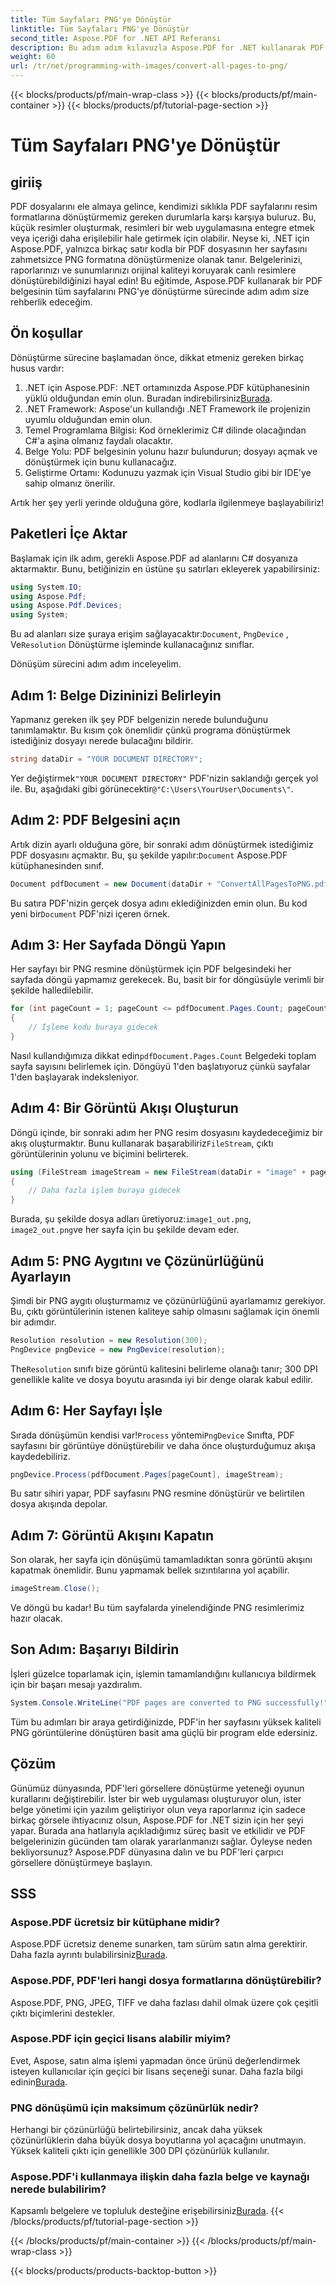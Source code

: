 ```yaml
---
title: Tüm Sayfaları PNG'ye Dönüştür
linktitle: Tüm Sayfaları PNG'ye Dönüştür
second_title: Aspose.PDF for .NET API Referansı
description: Bu adım adım kılavuzla Aspose.PDF for .NET kullanarak PDF sayfalarını PNG'ye nasıl dönüştüreceğinizi öğrenin. Geliştiriciler ve meraklılar için mükemmel.
weight: 60
url: /tr/net/programming-with-images/convert-all-pages-to-png/
---
```


{{< blocks/products/pf/main-wrap-class >}}
{{< blocks/products/pf/main-container >}}
{{< blocks/products/pf/tutorial-page-section >}}

# Tüm Sayfaları PNG'ye Dönüştür

## giriiş

PDF dosyalarını ele almaya gelince, kendimizi sıklıkla PDF sayfalarını resim formatlarına dönüştürmemiz gereken durumlarla karşı karşıya buluruz. Bu, küçük resimler oluşturmak, resimleri bir web uygulamasına entegre etmek veya içeriği daha erişilebilir hale getirmek için olabilir. Neyse ki, .NET için Aspose.PDF, yalnızca birkaç satır kodla bir PDF dosyasının her sayfasını zahmetsizce PNG formatına dönüştürmenize olanak tanır. Belgelerinizi, raporlarınızı ve sunumlarınızı orijinal kaliteyi koruyarak canlı resimlere dönüştürebildiğinizi hayal edin! Bu eğitimde, Aspose.PDF kullanarak bir PDF belgesinin tüm sayfalarını PNG'ye dönüştürme sürecinde adım adım size rehberlik edeceğim. 

## Ön koşullar

Dönüştürme sürecine başlamadan önce, dikkat etmeniz gereken birkaç husus vardır:

1. .NET için Aspose.PDF: .NET ortamınızda Aspose.PDF kütüphanesinin yüklü olduğundan emin olun. Buradan indirebilirsiniz[Burada](https://releases.aspose.com/pdf/net/).
2. .NET Framework: Aspose'un kullandığı .NET Framework ile projenizin uyumlu olduğundan emin olun.
3. Temel Programlama Bilgisi: Kod örneklerimiz C# dilinde olacağından C#'a aşina olmanız faydalı olacaktır.
4. Belge Yolu: PDF belgesinin yolunu hazır bulundurun; dosyayı açmak ve dönüştürmek için bunu kullanacağız.
5. Geliştirme Ortamı: Kodunuzu yazmak için Visual Studio gibi bir IDE'ye sahip olmanız önerilir. 

Artık her şey yerli yerinde olduğuna göre, kodlarla ilgilenmeye başlayabiliriz!

## Paketleri İçe Aktar

Başlamak için ilk adım, gerekli Aspose.PDF ad alanlarını C# dosyanıza aktarmaktır. Bunu, betiğinizin en üstüne şu satırları ekleyerek yapabilirsiniz:

```csharp
using System.IO;
using Aspose.Pdf;
using Aspose.Pdf.Devices;
using System;
```

 Bu ad alanları size şuraya erişim sağlayacaktır:`Document`, `PngDevice` , Ve`Resolution` Dönüştürme işleminde kullanacağınız sınıflar.

Dönüşüm sürecini adım adım inceleyelim.

## Adım 1: Belge Dizininizi Belirleyin

Yapmanız gereken ilk şey PDF belgenizin nerede bulunduğunu tanımlamaktır. Bu kısım çok önemlidir çünkü programa dönüştürmek istediğiniz dosyayı nerede bulacağını bildirir.

```csharp
string dataDir = "YOUR DOCUMENT DIRECTORY";
```

 Yer değiştirmek`"YOUR DOCUMENT DIRECTORY"` PDF'nizin saklandığı gerçek yol ile. Bu, aşağıdaki gibi görünecektir`@"C:\Users\YourUser\Documents\"`.

## Adım 2: PDF Belgesini açın

 Artık dizin ayarlı olduğuna göre, bir sonraki adım dönüştürmek istediğimiz PDF dosyasını açmaktır. Bu, şu şekilde yapılır:`Document` Aspose.PDF kütüphanesinden sınıf.

```csharp
Document pdfDocument = new Document(dataDir + "ConvertAllPagesToPNG.pdf");
```

 Bu satıra PDF'nizin gerçek dosya adını eklediğinizden emin olun. Bu kod yeni bir`Document` PDF'nizi içeren örnek.

## Adım 3: Her Sayfada Döngü Yapın

Her sayfayı bir PNG resmine dönüştürmek için PDF belgesindeki her sayfada döngü yapmamız gerekecek. Bu, basit bir for döngüsüyle verimli bir şekilde halledilebilir.

```csharp
for (int pageCount = 1; pageCount <= pdfDocument.Pages.Count; pageCount++)
{
    // İşleme kodu buraya gidecek
}
```

 Nasıl kullandığımıza dikkat edin`pdfDocument.Pages.Count` Belgedeki toplam sayfa sayısını belirlemek için. Döngüyü 1'den başlatıyoruz çünkü sayfalar 1'den başlayarak indeksleniyor.

## Adım 4: Bir Görüntü Akışı Oluşturun

Döngü içinde, bir sonraki adım her PNG resim dosyasını kaydedeceğimiz bir akış oluşturmaktır. Bunu kullanarak başarabiliriz`FileStream`, çıktı görüntülerinin yolunu ve biçimini belirterek.

```csharp
using (FileStream imageStream = new FileStream(dataDir + "image" + pageCount + "_out.png", FileMode.Create))
{
    // Daha fazla işlem buraya gidecek
}
```

 Burada, şu şekilde dosya adları üretiyoruz:`image1_out.png`, `image2_out.png`ve her sayfa için bu şekilde devam eder.

## Adım 5: PNG Aygıtını ve Çözünürlüğünü Ayarlayın

Şimdi bir PNG aygıtı oluşturmamız ve çözünürlüğünü ayarlamamız gerekiyor. Bu, çıktı görüntülerinin istenen kaliteye sahip olmasını sağlamak için önemli bir adımdır.

```csharp
Resolution resolution = new Resolution(300);
PngDevice pngDevice = new PngDevice(resolution);
```

 The`Resolution` sınıfı bize görüntü kalitesini belirleme olanağı tanır; 300 DPI genellikle kalite ve dosya boyutu arasında iyi bir denge olarak kabul edilir.

## Adım 6: Her Sayfayı İşle

 Sırada dönüşümün kendisi var!`Process` yöntemi`PngDevice` Sınıfta, PDF sayfasını bir görüntüye dönüştürebilir ve daha önce oluşturduğumuz akışa kaydedebiliriz.

```csharp
pngDevice.Process(pdfDocument.Pages[pageCount], imageStream);
```

Bu satır sihiri yapar, PDF sayfasını PNG resmine dönüştürür ve belirtilen dosya akışında depolar.

## Adım 7: Görüntü Akışını Kapatın

Son olarak, her sayfa için dönüşümü tamamladıktan sonra görüntü akışını kapatmak önemlidir. Bunu yapmamak bellek sızıntılarına yol açabilir.

```csharp
imageStream.Close();
```

Ve döngü bu kadar! Bu tüm sayfalarda yinelendiğinde PNG resimlerimiz hazır olacak.

## Son Adım: Başarıyı Bildirin

İşleri güzelce toparlamak için, işlemin tamamlandığını kullanıcıya bildirmek için bir başarı mesajı yazdıralım.

```csharp
System.Console.WriteLine("PDF pages are converted to PNG successfully!");
```

Tüm bu adımları bir araya getirdiğinizde, PDF'in her sayfasını yüksek kaliteli PNG görüntülerine dönüştüren basit ama güçlü bir program elde edersiniz.

## Çözüm

Günümüz dünyasında, PDF'leri görsellere dönüştürme yeteneği oyunun kurallarını değiştirebilir. İster bir web uygulaması oluşturuyor olun, ister belge yönetimi için yazılım geliştiriyor olun veya raporlarınız için sadece birkaç görsele ihtiyacınız olsun, Aspose.PDF for .NET sizin için her şeyi yapar. Burada ana hatlarıyla açıkladığımız süreç basit ve etkilidir ve PDF belgelerinizin gücünden tam olarak yararlanmanızı sağlar. Öyleyse neden bekliyorsunuz? Aspose.PDF dünyasına dalın ve bu PDF'leri çarpıcı görsellere dönüştürmeye başlayın.

## SSS

### Aspose.PDF ücretsiz bir kütüphane midir?
 Aspose.PDF ücretsiz deneme sunarken, tam sürüm satın alma gerektirir. Daha fazla ayrıntı bulabilirsiniz[Burada](https://purchase.aspose.com/buy).

### Aspose.PDF, PDF'leri hangi dosya formatlarına dönüştürebilir?
Aspose.PDF, PNG, JPEG, TIFF ve daha fazlası dahil olmak üzere çok çeşitli çıktı biçimlerini destekler.

### Aspose.PDF için geçici lisans alabilir miyim?
 Evet, Aspose, satın alma işlemi yapmadan önce ürünü değerlendirmek isteyen kullanıcılar için geçici bir lisans seçeneği sunar. Daha fazla bilgi edinin[Burada](https://purchase.aspose.com/temporary-license/).

### PNG dönüşümü için maksimum çözünürlük nedir?
Herhangi bir çözünürlüğü belirtebilirsiniz, ancak daha yüksek çözünürlüklerin daha büyük dosya boyutlarına yol açacağını unutmayın. Yüksek kaliteli çıktı için genellikle 300 DPI çözünürlük kullanılır.

### Aspose.PDF'i kullanmaya ilişkin daha fazla belge ve kaynağı nerede bulabilirim?
 Kapsamlı belgelere ve topluluk desteğine erişebilirsiniz[Burada](https://reference.aspose.com/pdf/net/).
{{< /blocks/products/pf/tutorial-page-section >}}

{{< /blocks/products/pf/main-container >}}
{{< /blocks/products/pf/main-wrap-class >}}

{{< blocks/products/products-backtop-button >}}
